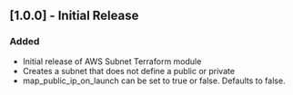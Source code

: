 ## [1.0.0] - Initial Release

### Added

- Initial release of AWS Subnet Terraform module
- Creates a subnet that does not define a public or private
- map_public_ip_on_launch can be set to true or false. Defaults to false.